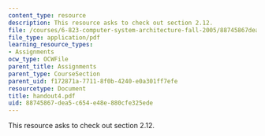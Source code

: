 ```yaml
---
content_type: resource
description: This resource asks to check out section 2.12.
file: /courses/6-823-computer-system-architecture-fall-2005/88745867dea5c654e48e880cfe325ede_handout4.pdf
file_type: application/pdf
learning_resource_types:
- Assignments
ocw_type: OCWFile
parent_title: Assignments
parent_type: CourseSection
parent_uid: f172871a-7711-8f0b-4240-e0a301ff7efe
resourcetype: Document
title: handout4.pdf
uid: 88745867-dea5-c654-e48e-880cfe325ede
---
```

This resource asks to check out section 2.12.

